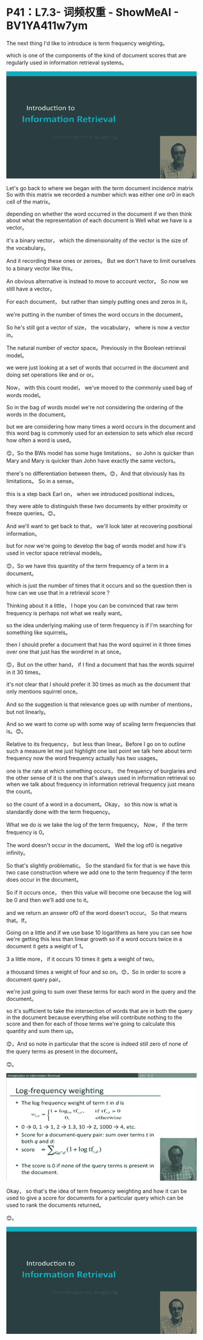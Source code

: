 # P41：L7.3- 词频权重 - ShowMeAI - BV1YA411w7ym

The next thing I'd like to introduce is term frequency weighting。

 which is one of the components of the kind of document scores that are regularly used in information retrieval systems。



![](img/f8bbd8aa807628cde892d224fc012499_1.png)

Let's go back to where we began with the term document incidence matrix So with this matrix we recorded a number which was either one or0 in each cell of the matrix。

 depending on whether the word occurred in the document if we then think about what the representation of each document is Well what we have is a vector。

 it's a binary vector， which the dimensionality of the vector is the size of the vocabulary。

And it recording these ones or zeroes。 But we don't have to limit ourselves to a binary vector like this。

 An obvious alternative is instead to move to account vector。 So now we still have a vector。

For each document， but rather than simply putting ones and zeros in it。

 we're putting in the number of times the word occurs in the document。

So he's still got a vector of size， the vocabulary， where is now a vector in。

The natural number of vector space。Previously in the Boolean retrieval model。

 we were just looking at a set of words that occurred in the document and doing set operations like and or or。

 Now， with this count model， we've moved to the commonly used bag of words model。

 So in the bag of words model we're not considering the ordering of the words in the document。

 but we are considering how many times a word occurs in the document and this word bag is commonly used for an extension to sets which else record how often a word is used。

😊，So the BWs model has some huge limitations， so John is quicker than Mary and Mary is quicker than John have exactly the same vectors。

 there's no differentiation between them。😊，And that obviously has its limitations。 So in a sense。

 this is a step back Earl on， when we introduced positional indices。

 they were able to distinguish these two documents by either proximity or freeze queries。😊。

And we'll want to get back to that， we'll look later at recovering positional information。

 but for now we're going to develop the bag of words model and how it's used in vector space retrieval models。

😊，So we have this quantity of the term frequency of a term in a document。

 which is just the number of times that it occurs and so the question then is how can we use that in a retrieval score？

Thinking about it a little， I hope you can be convinced that raw term frequency is perhaps not what we really want。

 so the idea underlying making use of term frequency is if I'm searching for something like squirrels。

 then I should prefer a document that has the word squirrel in it three times over one that just has the wordirrel in at once。

😊，But on the other hand， if I find a document that has the words squirrel in it 30 times。

 it's not clear that I should prefer it 30 times as much as the document that only mentions squirrel once。

 And so the suggestion is that relevance goes up with number of mentions， but not linearly。

 And so we want to come up with some way of scaling term frequencies that is。😊。

Relative to its frequency， but less than linear。Before I go on to outline such a measure let me just highlight one last point we talk here about term frequency now the word frequency actually has two usages。

 one is the rate at which something occurs， the frequency of burglaries and the other sense of it is the one that's always used in information retrieval so when we talk about frequency in information retrieval frequency just means the count。

 so the count of a word in a document。Okay， so this now is what is standardly done with the term frequency。

 What we do is we take the log of the term frequency。 Now， if the term frequency is 0。

The word doesn't occur in the document。 Well the log of0 is negative infinity。

 So that's slightly problematic。 So the standard fix for that is we have this two case construction where we add one to the term frequency if the term does occur in the document。

 So if it occurs once， then this value will become one because the log will be 0 and then we'll add one to it。

 and we return an answer of0 of the word doesn't occur。 So that means that。If。

Going on a little and if we use base 10 logarithms as here you can see how we're getting this less than linear growth so if a word occurs twice in a document it gets a weight of 1。

3 a little more， if it occurs 10 times it gets a weight of two。

 a thousand times a weight of four and so on。😊，So in order to score a document query pair。

 we're just going to sum over these terms for each word in the query and the document。

 so it's sufficient to take the intersection of words that are in both the query in the document because everything else will contribute nothing to the score and then for each of those terms we're going to calculate this quantity and sum them up。

😊，And so note in particular that the score is indeed still zero of none of the query terms as present in the document。

😊。

![](img/f8bbd8aa807628cde892d224fc012499_3.png)

Okay， so that's the idea of term frequency weighting and how it can be used to give a score for documents for a particular query which can be used to rank the documents returned。

😊。

![](img/f8bbd8aa807628cde892d224fc012499_5.png)